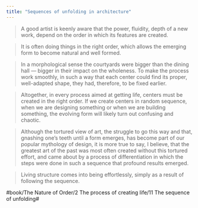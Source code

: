 ```yaml
---
title: "Sequences of unfolding in architecture"
---
```


> A good artist is keenly aware that the power, fluidity, depth of a new work, depend on the order in which its features are created.  

> It is often doing things in the right order, which allows the emerging form to become natural and well formed.  

> In a morphological sense the courtyards were bigger than the dining hall — bigger in their impact on the wholeness. To make the process work smoothly, in such a way that each center could find its proper, well-adapted shape, they had, therefore, to be fixed earlier.  

> Altogether, in every process aimed at getting life, centers must be created in the right order. If we create centers in random sequence, when we are designing something or when we are building something, the evolving form will likely turn out confusing and chaotic.  

> Although the tortured view of art, the struggle to go this way and that, gnashing one’s teeth until a form emerges, has become part of our popular mythology of design, it is more true to say, I believe, that the greatest art of the past was most often created without this tortured effort, and came about by a process of differentiation in which the steps were done in such a sequence that profound results emerged.  

> Living structure comes into being effortlessly, simply as a result of following the sequence.  

#book/The Nature of Order/2 The process of creating life/11 The sequence of unfolding#